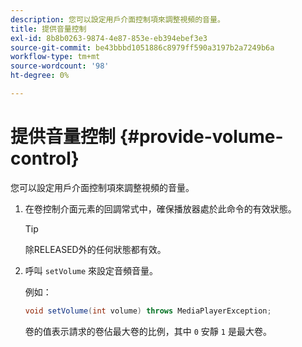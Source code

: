```yaml
---
description: 您可以設定用戶介面控制項來調整視頻的音量。
title: 提供音量控制
exl-id: 8b8b0263-9874-4e87-853e-eb394ebef3e3
source-git-commit: be43bbbd1051886c8979ff590a3197b2a7249b6a
workflow-type: tm+mt
source-wordcount: '98'
ht-degree: 0%

---
```


# 提供音量控制 {#provide-volume-control}

您可以設定用戶介面控制項來調整視頻的音量。

1. 在卷控制介面元素的回調常式中，確保播放器處於此命令的有效狀態。

   >[!TIP]
   >
   >除RELEASED外的任何狀態都有效。

1. 呼叫 `setVolume` 來設定音頻音量。

   例如：

   ```java
   void setVolume(int volume) throws MediaPlayerException;
   ```

   卷的值表示請求的卷佔最大卷的比例，其中 `0` 安靜 `1` 是最大卷。

